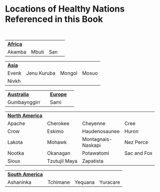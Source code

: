 # Locations of Healthy Nations Referenced in this Book
<br/>
<table class="nations_referenced_table">
  <tbody class="nations_referenced_tbody">
    <tr>
     <td class=quarterwidth><u><b>Africa</b></u></td>
     <td class=quarterwidth></td>
     <td class=quarterwidth></td>
     <td class=quarterwidth></td>
    </tr>
    <tr>
      <td class=quarterwidth>Akamba</td>
      <td class=quarterwidth>Mbuti</td>
      <td class=quarterwidth>San</td>
      <td class=quarterwidth></td>
    </tr>
  </tbody>
</table>

<table class="nations_referenced_table">
  <tbody class="nations_referenced_tbody">
    <tr>
      <td class=quarterwidth><u><b>Asia</b></u></td>
      <td class=quarterwidth></td>
      <td class=quarterwidth></td>
      <td class=quarterwidth></td>
    </tr>
    <tr>
      <td class=quarterwidth>Evenk</td>
      <td class=quarterwidth>Jenu Kuruba</td>
      <td class=quarterwidth>Mongol</td>
      <td class=quarterwidth>Mosuo</td>
    </tr>
    <tr>
      <td class=quarterwidth>Nivkh</td>
      <td class=quarterwidth></td>
      <td class=quarterwidth></td>
      <td class=quarterwidth></td>
    </tr>
  </tbody>
</table>

<table class="nations_referenced_table">
  <tbody class="nations_referenced_tbody">
    <tr>
      <td class=quarterwidth><u><b>Australia</b></u></td>
      <td class=quarterwidth></td>
      <td class=quarterwidth><u><b>Europe</b></u></td>
      <td class=quarterwidth></td>
    </tr>
    <tr>
      <td class=quarterwidth>Gumbaynggirr</td>
      <td class=quarterwidth></td>
      <td class=quarterwidth>Sami</td>
      <td class=quarterwidth></td>
    </tr>
  </tbody>
</table>

<table class="nations_referenced_table">
  <tbody class="nations_referenced_tbody">
    <tr>
      <td class=quarterwidth><u><b>North America</b></u></td>
      <td class=quarterwidth></td>
      <td class=quarterwidth></td>
      <td class=quarterwidth></td>
    </tr>
    <tr>
      <td class=quarterwidth>Apache</td>
      <td class=quarterwidth>Cherokee</td>
      <td class=quarterwidth>Cheyenne</td>
      <td class=quarterwidth>Cree</td>
    </tr>
    <tr>
      <td class=quarterwidth>Crow</td>
      <td class=quarterwidth>Eskimo</td>
      <td class=quarterwidth>Haudenosaunee</td>
      <td class=quarterwidth>Huron</td>
    </tr>
    <tr>
      <td class=quarterwidth>Lakota</td>
      <td class=quarterwidth>Mohawk</td>
      <td class=quarterwidth>Montagnais-<br/>Naskapi</td>
      <td class=quarterwidth>Nez Perce</td>
    </tr>
    <tr>
      <td class=quarterwidth>Nootka</td>
      <td class=quarterwidth>Okanagan</td>
      <td class=quarterwidth>Potawatomi</td>
      <td class=quarterwidth>Sac and Fox</td>
    </tr>
    <tr>
      <td class=quarterwidth>Sioux</td>
      <td class=quarterwidth>Tzutujil Maya</td>
      <td class=quarterwidth>Zapatista</td>
      <td class=quarterwidth></td>
    </tr>
  </tbody>
</table>

<table class="nations_referenced_table">
  <tbody class="nations_referenced_tbody">
    <tr>
      <td class=quarterwidth><u><b>South America</b></u></td>
      <td class=quarterwidth></td>
      <td class=quarterwidth></td>
      <td class=quarterwidth></td>
    </tr>
    <tr>
      <td class=quarterwidth>Ashaninka</td>
      <td class=quarterwidth>Tchimane</td>
      <td class=quarterwidth>Yequana</td>
      <td class=quarterwidth>Yuracare</td>
    </tr>
  </tbody>
</table>